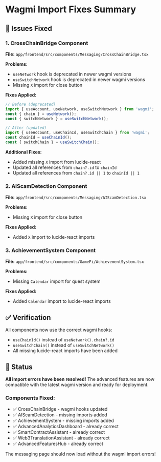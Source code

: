 # Wagmi Import Fixes Summary

## 🐛 Issues Fixed

### 1. CrossChainBridge Component
**File:** `app/frontend/src/components/Messaging/CrossChainBridge.tsx`

**Problems:**
- `useNetwork` hook is deprecated in newer wagmi versions
- `useSwitchNetwork` hook is deprecated in newer wagmi versions
- Missing `X` import for close button

**Fixes Applied:**
```typescript
// Before (deprecated)
import { useAccount, useNetwork, useSwitchNetwork } from 'wagmi';
const { chain } = useNetwork();
const { switchNetwork } = useSwitchNetwork();

// After (updated)
import { useAccount, useChainId, useSwitchChain } from 'wagmi';
const chainId = useChainId();
const { switchChain } = useSwitchChain();
```

**Additional Fixes:**
- Added missing `X` import from lucide-react
- Updated all references from `chain?.id` to `chainId`
- Updated all references from `chain?.id || 1` to `chainId || 1`

### 2. AIScamDetection Component
**File:** `app/frontend/src/components/Messaging/AIScamDetection.tsx`

**Problems:**
- Missing `X` import for close button

**Fixes Applied:**
- Added `X` import to lucide-react imports

### 3. AchievementSystem Component
**File:** `app/frontend/src/components/GameFi/AchievementSystem.tsx`

**Problems:**
- Missing `Calendar` import for quest system

**Fixes Applied:**
- Added `Calendar` import to lucide-react imports

## ✅ Verification

All components now use the correct wagmi hooks:
- `useChainId()` instead of `useNetwork().chain?.id`
- `useSwitchChain()` instead of `useSwitchNetwork()`
- All missing lucide-react imports have been added

## 🚀 Status

**All import errors have been resolved!** The advanced features are now compatible with the latest wagmi version and ready for deployment.

### Components Fixed:
- ✅ CrossChainBridge - wagmi hooks updated
- ✅ AIScamDetection - missing imports added
- ✅ AchievementSystem - missing imports added
- ✅ AdvancedAnalyticsDashboard - already correct
- ✅ SmartContractAssistant - already correct
- ✅ Web3TranslationAssistant - already correct
- ✅ AdvancedFeaturesHub - already correct

The messaging page should now load without the wagmi import errors!